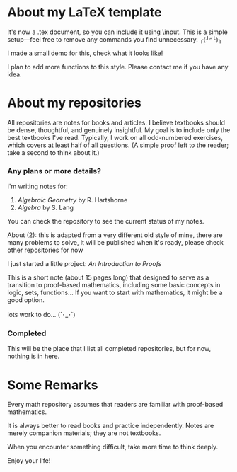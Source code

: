 # About my LaTeX template #

It's now a .tex document, so you can include it using \input. This is a simple setup—feel free to remove any commands you find unnecessary. ╭(╯^╰)╮

I made a small demo for this, check what it looks like!

I plan to add more functions to this style. Please contact me if you have any idea.

# About my repositories #

All repositories are notes for books and articles. I believe textbooks should be dense, thoughtful, and genuinely insightful. My goal is to include only the best textbooks I've read. Typically, I work on all odd-numbered exercises, which covers at least half of all questions. (A simple proof left to the reader; take a second to think about it.)

<h3>Any plans or more details?</h3>

I'm writing notes for:

1. *Algebraic Geometry* by R. Hartshorne
3. *Algebra* by S. Lang 

You can check the repository to see the current status of my notes. 

About (2): this is adapted from a very different old style of mine, there are many problems to solve, it will be published when it's ready, please check other repositories for now

I just started a little project: *An Introduction to Proofs*

This is a short note (about 15 pages long) that designed to serve as a transition to proof-based mathematics, including some basic concepts in logic, sets, functions... If you want to start with mathematics, it might be a good option. 

lots work to do... (´･_･`)

<h3>Completed</h3>

This will be the place that I list all completed repositories, but for now, nothing is in here.

# Some Remarks # 

Every math repository assumes that readers are familiar with proof-based mathematics.

It is always better to read books and practice independently. Notes are merely companion materials; they are not textbooks.

When you encounter something difficult, take more time to think deeply.

Enjoy your life!
